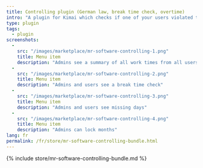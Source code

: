 ```yaml
---
title: Controlling plugin (German law, break time check, overtime)
intro: "A plugin for Kimai which checks if one of your users violated the German break time law + nominal and actual work time comparison + overtime view"
type: plugin
tags:
  - plugin
screenshots:
  - 
    src: "/images/marketplace/mr-software-controlling-1.png"
    title: Menu item
    description: "Admins see a summary of all work times from all users"
  - 
    src: "/images/marketplace/mr-software-controlling-2.png"
    title: Menu item
    description: "Admins and users see a break time check"
  - 
    src: "/images/marketplace/mr-software-controlling-3.png"
    title: Menu item
    description: "Admins and users see missing days"
  - 
    src: "/images/marketplace/mr-software-controlling-4.png"
    title: Menu item
    description: "Admins can lock months"
lang: fr
permalink: /fr/store/mr-software-controlling-bundle.html
---
```


{% include store/mr-software-controlling-bundle.md %}
